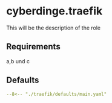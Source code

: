 # cyberdinge.traefik

This will be the description of the role

## Requirements

a,b und c

## Defaults

``` YAML title="defaults/main.yaml"
--8<-- "./traefik/defaults/main.yaml"
```